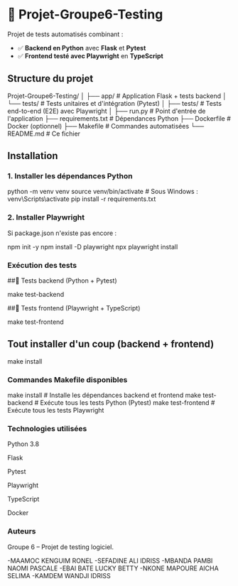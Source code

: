 # 🚀 Projet-Groupe6-Testing

Projet de tests automatisés combinant :
- ✅ **Backend en Python** avec **Flask** et **Pytest**
- ✅ **Frontend testé avec Playwright** en **TypeScript**



## Structure du projet

Projet-Groupe6-Testing/
│
├── app/ # Application Flask + tests backend
│ └── tests/ # Tests unitaires et d'intégration (Pytest)
│
├── tests/ # Tests end-to-end (E2E) avec Playwright
│
├── run.py # Point d'entrée de l'application
├── requirements.txt # Dépendances Python
├── Dockerfile # Docker (optionnel)
├── Makefile # Commandes automatisées
└── README.md # Ce fichier

##  Installation

###  1. Installer les dépendances Python

python -m venv venv
source venv/bin/activate       # Sous Windows : venv\Scripts\activate
pip install -r requirements.txt

### 2. Installer Playwright
Si package.json n'existe pas encore :

npm init -y
npm install -D playwright
npx playwright install

### Exécution des tests
##🔹 Tests backend (Python + Pytest)

make test-backend

##🔹 Tests frontend (Playwright + TypeScript)

make test-frontend

## Tout installer d'un coup (backend + frontend)

make install

### Commandes Makefile disponibles

make install        # Installe les dépendances backend et frontend
make test-backend   # Exécute tous les tests Python (Pytest)
make test-frontend  # Exécute tous les tests Playwright

### Technologies utilisées
Python 3.8

Flask

Pytest

Playwright

TypeScript

Docker

### Auteurs
Groupe 6 – Projet de testing logiciel.

-MAAMOC KENGUIM RONEL
-SEFADINE ALI IDRISS
-MBANDA PAMBI NAOMI PASCALE
-EBAI BATE LUCKY BETTY
-NKONE MAPOURE AICHA SELIMA
-KAMDEM WANDJI IDRISS
